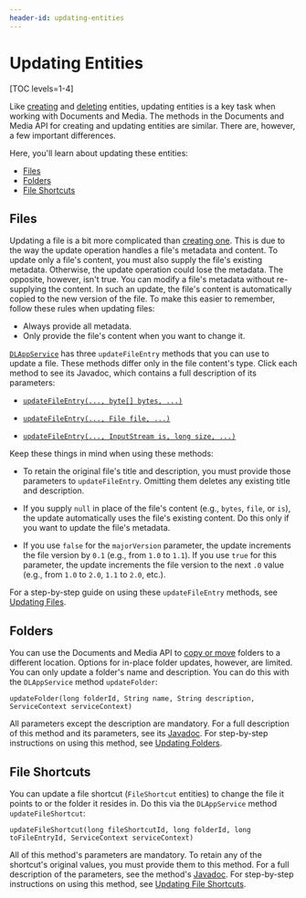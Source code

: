 ```yaml
---
header-id: updating-entities
---
```


# Updating Entities

[TOC levels=1-4]

Like 
[creating](/docs/7-2/frameworks/-/knowledge_base/f/creating-files-folders-and-shortcuts) 
and 
[deleting](/docs/7-2/frameworks/-/knowledge_base/f/deleting-entities) 
entities, updating entities is a key task when working with Documents and Media. 
The methods in the Documents and Media API for creating and updating entities 
are similar. There are, however, a few important differences. 

Here, you'll learn about updating these entities: 

-   [Files](#files)
-   [Folders](#folders)
-   [File Shortcuts](#file-shortcuts)

## Files

Updating a file is a bit more complicated than 
[creating one](/docs/7-2/frameworks/-/knowledge_base/f/creating-files). 
This is due to the way the update operation handles a file's metadata and 
content. To update only a file's content, you must also supply the file's 
existing metadata. Otherwise, the update operation could lose the metadata. The 
opposite, however, isn't true. You can modify a file's metadata without 
re-supplying the content. In such an update, the file's content is automatically 
copied to the new version of the file. To make this easier to remember, follow 
these rules when updating files: 

-   Always provide all metadata. 
-   Only provide the file's content when you want to change it. 

[`DLAppService`](@platform-ref@/7.2-latest/javadocs/portal-kernel/com/liferay/document/library/kernel/service/DLAppService.html) 
has three `updateFileEntry` methods that you can use to update a file. These 
methods differ only in the file content's type. Click each method to see its 
Javadoc, which contains a full description of its parameters: 

-   [`updateFileEntry(..., byte[] bytes, ...)`](@platform-ref@/7.2-latest/javadocs/portal-kernel/com/liferay/document/library/kernel/service/DLAppService.html#updateFileEntry-long-java.lang.String-java.lang.String-java.lang.String-java.lang.String-java.lang.String-boolean-byte:A-com.liferay.portal.kernel.service.ServiceContext-)

-   [`updateFileEntry(..., File file, ...)`](@platform-ref@/7.2-latest/javadocs/portal-kernel/com/liferay/document/library/kernel/service/DLAppService.html#updateFileEntry-long-java.lang.String-java.lang.String-java.lang.String-java.lang.String-java.lang.String-boolean-java.io.File-com.liferay.portal.kernel.service.ServiceContext-)

-   [`updateFileEntry(..., InputStream is, long size, ...)`](@platform-ref@/7.2-latest/javadocs/portal-kernel/com/liferay/document/library/kernel/service/DLAppService.html#updateFileEntry-long-java.lang.String-java.lang.String-java.lang.String-java.lang.String-java.lang.String-boolean-java.io.InputStream-long-com.liferay.portal.kernel.service.ServiceContext-)

Keep these things in mind when using these methods: 

-   To retain the original file's title and description, you must provide those 
    parameters to `updateFileEntry`. Omitting them deletes any existing 
    title and description. 

-   If you supply `null` in place of the file's content (e.g., `bytes`, `file`, 
    or `is`), the update automatically uses the file's existing content. Do this
    only if you want to update the file's metadata. 

-   If you use `false` for the `majorVersion` parameter, the update increments 
    the file version by `0.1` (e.g., from `1.0` to `1.1`). If you use `true` for 
    this parameter, the update increments the file version to the next `.0` 
    value (e.g., from `1.0` to `2.0`, `1.1` to `2.0`, etc.). 

For a step-by-step guide on using these `updateFileEntry` methods, see 
[Updating Files](/docs/7-2/frameworks/-/knowledge_base/f/updating-files). 

## Folders

You can use the Documents and Media API to 
[copy or move](/docs/7-2/frameworks/-/knowledge_base/f/copying-and-moving-entities) 
folders to a different location. Options for in-place folder updates, however, 
are limited. You can only update a folder's name and description. You can do 
this with the `DLAppService` method `updateFolder`: 

    updateFolder(long folderId, String name, String description, ServiceContext serviceContext)

All parameters except the description are mandatory. For a full description of 
this method and its parameters, see its 
[Javadoc](@platform-ref@/7.2-latest/javadocs/portal-kernel/com/liferay/document/library/kernel/service/DLAppService.html#updateFolder-long-java.lang.String-java.lang.String-com.liferay.portal.kernel.service.ServiceContext-). 
For step-by-step instructions on using this method, see 
[Updating Folders](/docs/7-2/frameworks/-/knowledge_base/f/updating-folders). 

## File Shortcuts

You can update a file shortcut (`FileShortcut` entities) to change the file it 
points to or the folder it resides in. Do this via the `DLAppService` method 
`updateFileShortcut`: 

    updateFileShortcut(long fileShortcutId, long folderId, long toFileEntryId, ServiceContext serviceContext)

All of this method's parameters are mandatory. To retain any of the shortcut's 
original values, you must provide them to this method. For a full description of 
the parameters, see the method's 
[Javadoc](@platform-ref@/7.2-latest/javadocs/portal-kernel/com/liferay/document/library/kernel/service/DLAppService.html#updateFileShortcut-long-long-long-com.liferay.portal.kernel.service.ServiceContext-). 
For step-by-step instructions on using this method, see 
[Updating File Shortcuts](/docs/7-2/frameworks/-/knowledge_base/f/updating-file-shortcuts). 
